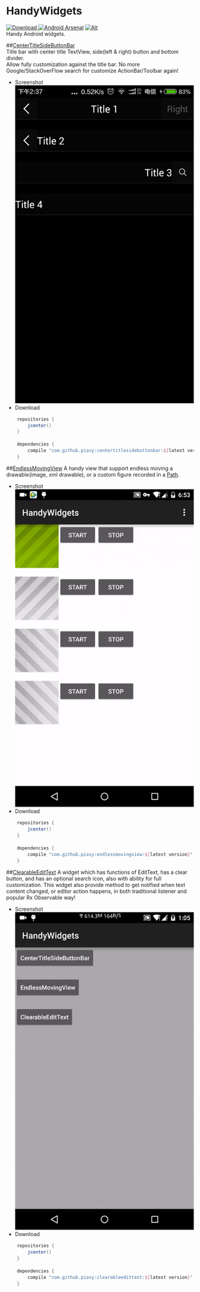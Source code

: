# HandyWidgets
[ ![Download](https://api.bintray.com/packages/piasy/maven/HandyWidgets/images/download.svg) ](https://bintray.com/piasy/maven/HandyWidgets/_latestVersion) [![Android Arsenal](https://img.shields.io/badge/Android%20Arsenal-HandyWidgets-green.svg?style=flat)](https://android-arsenal.com/details/1/2455) [![Alt](http://developer.android.com/images/brand/en_app_rgb_wo_45.png)](https://play.google.com/store/apps/details?id=com.github.piasy.handywidgets)  
Handy Android widgets.  

##[CenterTitleSideButtonBar](centertitlesidebuttonbar/README.md)  
Title bar with center title TextView, side(left & right) button and bottom divider.  
Allow fully customization against the title bar. No more Google/StackOverFlow search for customize ActionBar/Toolbar again!
+  Screenshot  
![Screenshot_centertitlesidebuttonbar.jpg](art/Screenshot_centertitlesidebuttonbar.jpg)
+  Download
```groovy
    repositories {
        jcenter()
    }

    dependencies {
        compile "com.github.piasy:centertitlesidebuttonbar:${latest version}"
    }
```

##[EndlessMovingView](endlessmovingview/README.md)
A handy view that support endless moving a drawable(image, xml drawable), or a custom figure recorded in a [Path](http://developer.android.com/reference/android/graphics/Path.html).
+  Screenshot  
![EndlessMovingBitmapView.gif](art/EndlessMovingBitmapView.gif)
+  Download
```groovy
    repositories {
        jcenter()
    }

    dependencies {
        compile "com.github.piasy:endlessmovingview:${latest version}"
    }
```

##[ClearableEditText](clearableedittext/README.md)
A widget which has functions of EditText, has a clear button, and has an optional search icon, also with ability for full customization. This widget also provide method to get notified when text content changed, or editor action happens, in both traditional listener and popular Rx Observable way!
+  Screenshot  
![clearable_edit_text.gif](art/clearable_edit_text.gif)
+  Download
```groovy
    repositories {
        jcenter()
    }

    dependencies {
        compile "com.github.piasy:clearableedittext:${latest version}"
    }
```